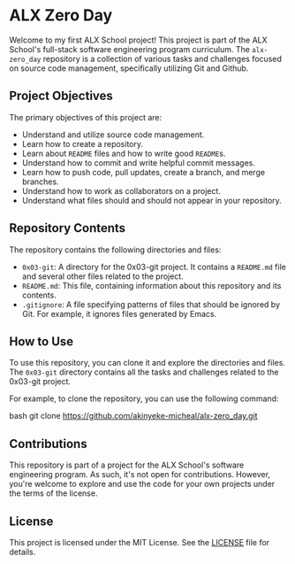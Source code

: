 # ALX Zero Day

Welcome to my first ALX School project! This project is part of the ALX School's full-stack software engineering program curriculum. The `alx-zero_day` repository is a collection of various tasks and challenges focused on source code management, specifically utilizing Git and Github.

## Project Objectives

The primary objectives of this project are:

- Understand and utilize source code management.
- Learn how to create a repository.
- Learn about `README` files and how to write good `README`s.
- Understand how to commit and write helpful commit messages.
- Learn how to push code, pull updates, create a branch, and merge branches.
- Understand how to work as collaborators on a project.
- Understand what files should and should not appear in your repository.

## Repository Contents

The repository contains the following directories and files:

- `0x03-git`: A directory for the 0x03-git project. It contains a `README.md` file and several other files related to the project.
- `README.md`: This file, containing information about this repository and its contents.
- `.gitignore`: A file specifying patterns of files that should be ignored by Git. For example, it ignores files generated by Emacs.

## How to Use

To use this repository, you can clone it and explore the directories and files. The `0x03-git` directory contains all the tasks and challenges related to the 0x03-git project.

For example, to clone the repository, you can use the following command:

bash git clone https://github.com/akinyeke-micheal/alx-zero_day.git


## Contributions

This repository is part of a project for the ALX School's software engineering program. As such, it's not open for contributions. However, you're welcome to explore and use the code for your own projects under the terms of the license.

## License

This project is licensed under the MIT License. See the [LICENSE](LICENSE) file for details.


